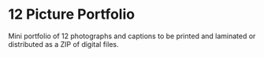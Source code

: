 # 12 Picture Portfolio

Mini portfolio of 12 photographs and captions to be printed
and laminated or distributed as a ZIP of digital files.
